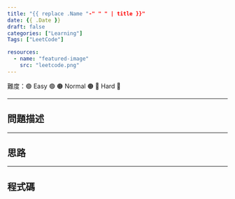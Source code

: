 ```yaml
---
title: "{{ replace .Name "-" " " | title }}"
date: {{ .Date }}
draft: false
categories: ["Learning"]
Tags: ["LeetCode"]

resources:
  - name: "featured-image"
    src: "leetcode.png"
---
```


難度：🟢 Easy 🟢 🟠 Normal 🟠 🔴 Hard 🔴

---

## 問題描述

---

## 思路

---

## 程式碼

```c++

```
